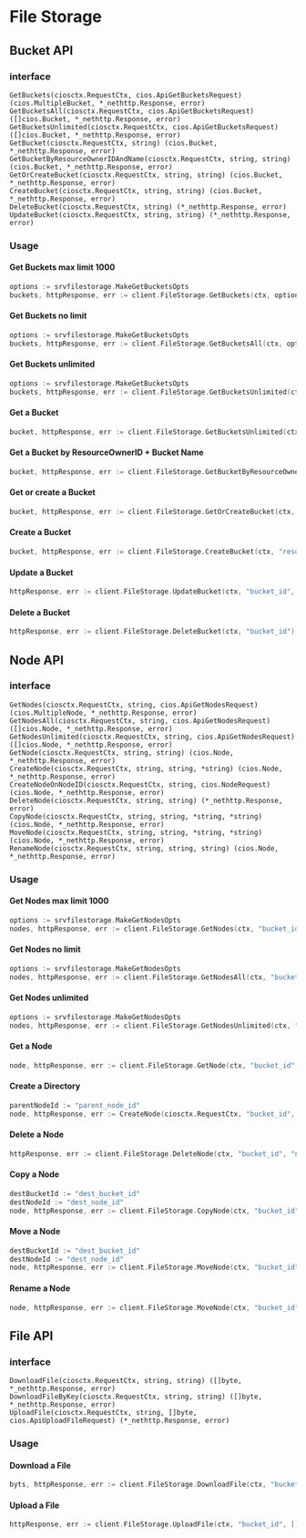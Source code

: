 # File Storage

## Bucket API

### interface

```
GetBuckets(ciosctx.RequestCtx, cios.ApiGetBucketsRequest) (cios.MultipleBucket, *_nethttp.Response, error)
GetBucketsAll(ciosctx.RequestCtx, cios.ApiGetBucketsRequest) ([]cios.Bucket, *_nethttp.Response, error)
GetBucketsUnlimited(ciosctx.RequestCtx, cios.ApiGetBucketsRequest) ([]cios.Bucket, *_nethttp.Response, error)
GetBucket(ciosctx.RequestCtx, string) (cios.Bucket, *_nethttp.Response, error)
GetBucketByResourceOwnerIDAndName(ciosctx.RequestCtx, string, string) (cios.Bucket, *_nethttp.Response, error)
GetOrCreateBucket(ciosctx.RequestCtx, string, string) (cios.Bucket, *_nethttp.Response, error)
CreateBucket(ciosctx.RequestCtx, string, string) (cios.Bucket, *_nethttp.Response, error)
DeleteBucket(ciosctx.RequestCtx, string) (*_nethttp.Response, error)
UpdateBucket(ciosctx.RequestCtx, string, string) (*_nethttp.Response, error)
```

### Usage

#### Get Buckets max limit 1000

```go
options := srvfilestorage.MakeGetBucketsOpts
buckets, httpResponse, err := client.FileStorage.GetBuckets(ctx, options().Name("test"))
```

#### Get Buckets no limit 

```go
options := srvfilestorage.MakeGetBucketsOpts
buckets, httpResponse, err := client.FileStorage.GetBucketsAll(ctx, options().Name("test").Limit(2000))
```

#### Get Buckets unlimited

```go
options := srvfilestorage.MakeGetBucketsOpts
buckets, httpResponse, err := client.FileStorage.GetBucketsUnlimited(ctx, options().Name("test"))
```

#### Get a Bucket 

```go
bucket, httpResponse, err := client.FileStorage.GetBucketsUnlimited(ctx, "bucket_id")
```

#### Get a Bucket by ResourceOwnerID + Bucket Name

```go
bucket, httpResponse, err := client.FileStorage.GetBucketByResourceOwnerIDAndName(ctx, "resource_owner_id", "name")
```

#### Get or create a Bucket

```go
bucket, httpResponse, err := client.FileStorage.GetOrCreateBucket(ctx, "resource_owner_id", "name")
```

#### Create a Bucket

```go
bucket, httpResponse, err := client.FileStorage.CreateBucket(ctx, "resource_owner_id", "name")
```

#### Update a Bucket

```go
httpResponse, err := client.FileStorage.UpdateBucket(ctx, "bucket_id", "name")
```

#### Delete a Bucket

```go
httpResponse, err := client.FileStorage.DeleteBucket(ctx, "bucket_id")
```


## Node API

### interface

```
GetNodes(ciosctx.RequestCtx, string, cios.ApiGetNodesRequest) (cios.MultipleNode, *_nethttp.Response, error)
GetNodesAll(ciosctx.RequestCtx, string, cios.ApiGetNodesRequest) ([]cios.Node, *_nethttp.Response, error)
GetNodesUnlimited(ciosctx.RequestCtx, string, cios.ApiGetNodesRequest) ([]cios.Node, *_nethttp.Response, error)
GetNode(ciosctx.RequestCtx, string, string) (cios.Node, *_nethttp.Response, error)
CreateNode(ciosctx.RequestCtx, string, string, *string) (cios.Node, *_nethttp.Response, error)
CreateNodeOnNodeID(ciosctx.RequestCtx, string, cios.NodeRequest) (cios.Node, *_nethttp.Response, error)
DeleteNode(ciosctx.RequestCtx, string, string) (*_nethttp.Response, error)
CopyNode(ciosctx.RequestCtx, string, string, *string, *string) (cios.Node, *_nethttp.Response, error)
MoveNode(ciosctx.RequestCtx, string, string, *string, *string) (cios.Node, *_nethttp.Response, error)
RenameNode(ciosctx.RequestCtx, string, string, string) (cios.Node, *_nethttp.Response, error)
```

### Usage

#### Get Nodes max limit 1000

```go
options := srvfilestorage.MakeGetNodesOpts
nodes, httpResponse, err := client.FileStorage.GetNodes(ctx, "bucket_id", options().Limit(200).Name("sample"))
```

#### Get Nodes no limit 

```go
options := srvfilestorage.MakeGetNodesOpts
nodes, httpResponse, err := client.FileStorage.GetNodesAll(ctx, "bucket_id", options().Limit(20000).Name("sample"))
```

#### Get Nodes unlimited

```go
options := srvfilestorage.MakeGetNodesOpts
nodes, httpResponse, err := client.FileStorage.GetNodesUnlimited(ctx, "bucket_id", options().Name("sample"))
```

#### Get a Node

```go
node, httpResponse, err := client.FileStorage.GetNode(ctx, "bucket_id", "node_id")
```

#### Create a Directory

```go
parentNodeId := "parent_node_id"
node, httpResponse, err := CreateNode(ciosctx.RequestCtx, "bucket_id", "node_name", &parentNodeId)
```

#### Delete a Node

```go
httpResponse, err := client.FileStorage.DeleteNode(ctx, "bucket_id", "node_id")
```

#### Copy a Node

```go
destBucketId := "dest_bucket_id"
destNodeId := "dest_node_id"
node, httpResponse, err := client.FileStorage.CopyNode(ctx, "bucket_id", "node_id", &destBucketId, &destNodeId)
```

#### Move a Node

```go
destBucketId := "dest_bucket_id"
destNodeId := "dest_node_id"
node, httpResponse, err := client.FileStorage.MoveNode(ctx, "bucket_id", "node_id", &destBucketId, &destNodeId)
```

#### Rename a Node

```go
node, httpResponse, err := client.FileStorage.MoveNode(ctx, "bucket_id", "node_id", "name")
```

## File API

### interface


```
DownloadFile(ciosctx.RequestCtx, string, string) ([]byte, *_nethttp.Response, error)
DownloadFileByKey(ciosctx.RequestCtx, string, string) ([]byte, *_nethttp.Response, error)
UploadFile(ciosctx.RequestCtx, string, []byte, cios.ApiUploadFileRequest) (*_nethttp.Response, error)
```

### Usage

#### Download a File

```go
byts, httpResponse, err := client.FileStorage.DownloadFile(ctx, "bucket_id", "node_id")
```

#### Upload a File

```go
httpResponse, err := client.FileStorage.UploadFile(ctx, "bucket_id", []byte{}, srvfilestorage.MakeUploadFileOpts().NodeId("node_id"))
```
